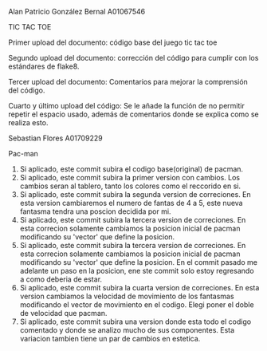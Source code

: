 Alan Patricio González Bernal
A01067546

TIC TAC TOE

Primer upload del documento: código base del juego tic tac toe

Segundo upload del documento: corrección del código para cumplir con los 
estándares de flake8.

Tercer upload del documento: Comentarios para mejorar la comprensión del 
código.

Cuarto y último upload del código: Se le añade la función de no permitir 
repetir el espacio usado, además de comentarios donde se explica como se 
realiza esto.


Sebastian Flores
A01709229


Pac-man

1. Si aplicado, este commit subira el codigo base(original) de pacman.
2. Si aplicado, este commit subira la primer version con cambios. Los cambios seran al tablero, tanto los colores como el reccorido en si.
3. Si aplicado, este commit subira la segunda version de correciones. En esta version cambiaremos el numero de fantas de 4 a 5, este nueva fantasma tendra una poscion decidida por mi.
4. Si aplicado, este commit subira la tercera version de correciones. En esta correcion solamente cambiamos la posicion inicial de pacman modificando su 'vector' que define la posicion.
5. Si aplicado, este commit subira la tercera version de correciones. En esta correcion solamente cambiamos la posicion inicial de pacman modificando su 'vector' que define la posicion. En el commit pasado me adelante un paso en la posicion, ene ste commit solo estoy regresando a como deberia de estar.
6. Si aplicado, este commit subira la cuarta version de correciones. En esta version cambiamos la velocidad de movimiento de los fantasmas modificando el vector de movimiento en el codigo. Elegi poner el doble de velocidad que pacman.
7. Si aplicado, este commit subira una version donde esta todo el codigo comentado y donde se analizo mucho de sus componentes. Esta variacion tambien tiene un par de cambios en estetica.
